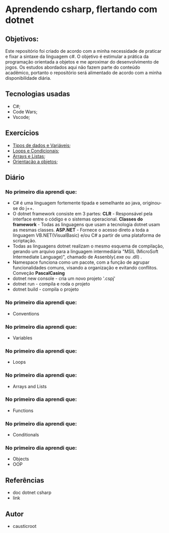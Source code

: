 # Aprendendo csharp, flertando com dotnet

## Objetivos:

Este repositório foi criado de acordo com a minha necessidade de praticar e fixar a sintaxe da linguagem c#. O objetivo é estimular a prática da programação orientada a objetos e me aproximar do desenvolvimento de jogos. Os estudos abordados aqui não fazem parte do conteúdo acadêmico, portanto o repositório será alimentado de acordo com  a minha disponibilidade diária. 


## Tecnologias usadas

*  C#; 
*  Code Wars;
*  Vscode; 

## Exercícios

* [Tipos de dados e Variáveis](LINK); 
* [Loops e Condicionais](LINK); 
* [Arrays e Listas](LINK); 
* [Orientação a objetos](LINK); 

## Diário

### No primeiro dia aprendi que:
* C# é uma linguagem fortemente tipada e semelhante ao java, originou-se do j++.
* O dotnet framework consiste em 3 partes:
        **CLR** - Responsável pela interface entre o código e o sistemas operacional.
        **Classes do framework** - Todas as linguagens que usam a tecnologia dotnet usam as mesmas classes.
        **ASP.NET** - Fornece o acesso direto a toda a linguagem VB.NET(VisualBasic) e/ou C# a partir de uma plataforma de scriptação.
* Todas as linguagens dotnet realizam o mesmo esquema de compilação, gerando um arquivo para a linguagem intermediária "MSIL (MicroSoft Intermediate Language)", chamado de Assenbly(.exe ou .dll) .
* Namespace funciona como um pacote, com a função de agrupar funcionalidades comuns, visando a organização e evitando conflitos. Conveção **PascalCasing**
* dotnet new console - cria um novo projeto '.cspj'
* dotnet run - compila e roda o projeto
* dotnet build - compila o projeto

### No primeiro dia aprendi que:
- Conventions

### No primeiro dia aprendi que:
- Variables

### No primeiro dia aprendi que:
- Loops

### No primeiro dia aprendi que:
- Arrays and Lists

### No primeiro dia aprendi que:
- Functions

### No primeiro dia aprendi que:
- Conditionals

### No primeiro dia aprendi que:
- Objects
- OOP

## Referências

* doc dotnet csharp
* link

## Autor

* causticroot
